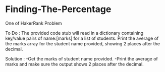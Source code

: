 # Finding-The-Percentage
One of HakerRank Problem

To Do : The provided code stub will read in a dictionary containing key/value pairs of name:[marks] for a list of students. Print the average of the marks array for the student name provided, showing 2 places after the decimal.

Solution : 
-Get the marks of student name provided. 
-Print the average of marks and make sure the output shows 2 places after the decimal. 
